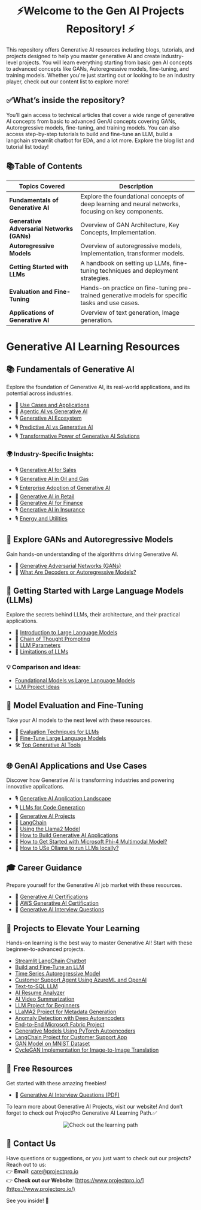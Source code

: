 # <div align="center">⚡Welcome to the Gen AI Projects Repository! ⚡</div>

This repository offers Generative AI resources including blogs, tutorials, and projects designed to help you master generative AI and create industry-level projects. You will learn everything starting from basic gen AI concepts to advanced concepts like GANs, Autoregressive models, fine-tuning, and training models. Whether you're just starting out or looking to be an industry player, check out our content list to explore more!

## ✅What’s inside the repository?  
You’ll gain access to technical articles that cover a wide range of generative AI concepts from basic to advanced GenAI concepts covering GANs, Autoregressive models, fine-tuning, and training models. You can also access step-by-step tutorials to build and fine-tune an LLM, build a langchain streamlit chatbot for EDA, and a lot more. Explore the blog list and tutorial list today! 

## 📚Table of Contents

| Topics Covered                        | Description                                                                                       |
|---------------------------------------|---------------------------------------------------------------------------------------------------|
| **Fundamentals of Generative AI**     | Explore the foundational concepts of deep learning and neural networks, focusing on key components.|
| **Generative Adversarial Networks (GANs)** | Overview of GAN Architecture, Key Concepts, Implementation.                                         |
| **Autoregressive Models**             | Overview of autoregressive models, Implementation, transformer models.                             |
| **Getting Started with LLMs**         | A handbook on setting up LLMs, fine-tuning techniques and deployment strategies.                   |
| **Evaluation and Fine-Tuning**        | Hands-on practice on fine-tuning pre-trained generative models for specific tasks and use cases.                 |
| **Applications of Generative AI**     | Overview of text generation, Image generation.                                                     |

# Generative AI Learning Resources

## 📚 Fundamentals of Generative AI
Explore the foundation of Generative AI, its real-world applications, and its potential across industries.

- 📝 [Use Cases and Applications](<https://www.projectpro.io/article/generative-ai-use-cases-and-applications/1011>)
- 📝 [Agentic AI vs Generative AI](https://www.projectpro.io/article/agentic-ai-vs-generative-ai/1105)
- 🎙️ [Generative AI Ecosystem](<https://www.projectpro.io/podcast/title/generative-ai-ecosystem>)
- 🎙️ [Predictive AI vs Generative AI](<https://www.projectpro.io/podcast/title/predictive-ai-vs-generative-ai>)
- 🎙️ [Transformative Power of Generative AI Solutions](<https://www.projectpro.io/podcast/title/transformative-power-of-generative-ai-solutions>)

### 🌍 Industry-Specific Insights:
- 🎙️ [Generative AI for Sales](<https://www.projectpro.io/podcast/title/generative-ai-for-sales>)
- 🎙️ [Generative AI in Oil and Gas](<https://www.projectpro.io/podcast/title/generative-ai-in-oil-and-gas>)
- 🎙️ [Enterprise Adoption of Generative AI](<https://www.projectpro.io/podcast/title/enterprise-adoption-of-generative-ai>)
- 📝 [Generative AI in Retail](<https://www.projectpro.io/article/generative-ai-in-retail/1031>)
- 📝 [Generative AI for Finance](<https://www.projectpro.io/article/generative-ai-for-finance/1037>)
- 🎙️ [Generative AI in Insurance](<https://www.projectpro.io/podcast/title/generative-ai-in-insurance>)
- 🎙️ [Energy and Utilities](<https://www.projectpro.io/podcast/title/generative-ai-energy-and-utilities>)

## 🤖 Explore GANs and Autoregressive Models
Gain hands-on understanding of the algorithms driving Generative AI.

- 📝 [Generative Adversarial Networks (GANs)](<https://www.projectpro.io/article/generative-adversarial-networks-gan-based-projects-to-work-on/530>)
- 📝 [What Are Decoders or Autoregressive Models?](<https://www.projectpro.io/recipes/what-are-decoders-or-autoregressive-models-transformers>)

## 🧠 Getting Started with Large Language Models (LLMs)
Explore the secrets behind LLMs, their architecture, and their practical applications.

- 📝 [Introduction to Large Language Models](<https://www.projectpro.io/article/large-language-models/958>)
- 📝 [Chain of Thought Prompting](<https://www.projectpro.io/article/chain-of-thought-prompting-in-llms/981>)
- 📝 [LLM Parameters](<https://www.projectpro.io/article/llm-parameters/1029>)
- 📝 [Limitations of LLMs](<https://www.projectpro.io/article/llm-limitations/1045>)

### 💡 Comparison and Ideas:
- [Foundational Models vs Large Language Models](<https://www.projectpro.io/article/foundational-models-vs-large-language-models/893>)
- [LLM Project Ideas](<https://www.projectpro.io/article/llm-project-ideas/881>)

## 🔧 Model Evaluation and Fine-Tuning
Take your AI models to the next level with these resources.

- 📝 [Evaluation Techniques for LLMs](<https://www.projectpro.io/article/llm-evaluation/1032>)
- 📝 [Fine-Tune Large Language Models](<https://www.projectpro.io/article/fine-tune-llms/974>)
- 🛠️ [Top Generative AI Tools](<https://www.projectpro.io/article/generative-ai-tools/1035>)

## 🌐 GenAI Applications and Use Cases
Discover how Generative AI is transforming industries and powering innovative applications.

- 🎙️ [Generative AI Application Landscape](<https://www.projectpro.io/podcast/title/generative-ai-application-landscape>)
- 🎙️ [LLMs for Code Generation](<https://www.projectpro.io/podcast/title/llms-for-code-generation>)
- 📝 [Generative AI Projects](<https://www.projectpro.io/article/generative-ai-projects/1004>)
- 📝 [LangChain](<https://www.projectpro.io/article/langchain/894>)
- 📝 [Using the Llama2 Model](<https://www.projectpro.io/article/how-to-use-llama2-model/997>)
- 📝 [How to Build Generative AI Applications](https://www.projectpro.io/article/how-to-build-generative-ai-applications/1098)
- 📝 [How to Get Started with Microsoft Phi-4 Multimodal Model?](https://www.projectpro.io/article/phi-4-multimodal/1112)
- 📝 [How to USe Ollama to run LLMs locally?](https://www.projectpro.io/article/how-to-use-ollama/1110)

## 🎓 Career Guidance
Prepare yourself for the Generative AI job market with these resources.

- 📝 [Generative AI Certifications](<https://www.projectpro.io/article/generative-ai-certifications/1017>)
- 📝 [AWS Generative AI Certification](<https://www.projectpro.io/article/aws-generative-ai-certification/1057>)
- 📝 [Generative AI Interview Questions](<https://www.projectpro.io/article/generative-ai-interview-questions-and-answers/1051>)

## 🚀 Projects to Elevate Your Learning
Hands-on learning is the best way to master Generative AI! Start with these beginner-to-advanced projects.

- [Streamlit LangChain Chatbot](<https://www.projectpro.io/project-use-case/streamlit-langchain-chatbot>)
- [Build and Fine-Tune an LLM](<https://www.projectpro.io/project-use-case/llm-project-for-beginners-to-build-and-fine-tune-an-llm>)
- [Time Series Autoregressive Model](<https://www.projectpro.io/project-use-case/time-series-projects-autoregressive-model-python>)
- [Customer Support Agent Using AzureML and OpenAI](https://www.projectpro.io/project-use-case/customer-support-agent-using-azureml-and-openai)
- [Text-to-SQL LLM](https://www.projectpro.io/project-use-case/text-2-sql-llm)
- [AI Resume Analyzer](https://www.projectpro.io/project-use-case/ai-resume-analyzer-project-with-source-code)
- [AI Video Summarization](https://www.projectpro.io/project-use-case/ai-video-summarization-project)
- [LLM Project for Beginners](https://www.projectpro.io/project-use-case/llm-project-for-beginners-to-build-and-fine-tune-an-llm)
- [LLaMA2 Project for Metadata Generation](https://www.projectpro.io/project-use-case/llama2-project-for-metadata-generation-model)
- [Anomaly Detection with Deep Autoencoders](https://www.projectpro.io/project-use-case/anomaly-detection-with-deep-autoencoders-python)
- [End-to-End Microsoft Fabric Project](https://www.projectpro.io/project-use-case/end-to-end-microsoft-fabric-project)
- [Generative Models Using PyTorch Autoencoders](https://www.projectpro.io/project-use-case/generative-models-using-pytorch-autoencoders)
- [LangChain Project for Customer Support App](https://www.projectpro.io/project-use-case/langchain-project-for-customer-support-app-in-python)
- [GAN Model on MNIST Dataset](https://www.projectpro.io/project-use-case/gan-mnist-pytorch)
- [CycleGAN Implementation for Image-to-Image Translation](https://www.projectpro.io/project-use-case/cyclegan-implementation-pytorch-for-image-to-image-translation)

## 🎁 Free Resources
Get started with these amazing freebies!

- 📄 [Generative AI Interview Questions (PDF)](<https://www.projectpro.io/free-learning-resources/generative-ai-interview-questions-and-answers-pdf>)

To learn more about Generative AI Projects, visit our website! And don’t forget to check out ProjectPro Generative AI Learning Path.✅

<p align="center">
  <a href="https://www.projectpro.io/learning-paths/generative-ai-learning-path" target="_blank" style="text-decoration: none;">
    <img src="https://img.shields.io/badge/Check%20out%20the%20learning%20path-28a745?style=for-the-badge&logo=none&logoColor=white" alt="Check out the learning path">
  </a>
</p>

## 💬 Contact Us  
Have questions or suggestions, or you just want to check out our projects? Reach out to us:  
👉 **Email**: care@projectpro.io  
👉 **Check out our Website**: [https://www.projectpro.io/](https://www.projectpro.io/)  

See you inside! 👋

